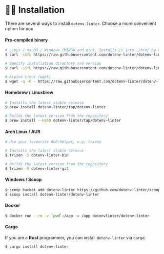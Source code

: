 # 👨‍💻 Installation

There are several ways to install `dotenv-linter`. Choose a more convenient option for you.

#### Pre-compiled binary

```bash
# Linux / macOS / Windows (MINGW and etc). Installs it into ./bin/ by default
$ curl -sSfL https://raw.githubusercontent.com/dotenv-linter/dotenv-linter/master/install.sh | sh -s

# Specify installation directory and version
$ curl -sSfL https://raw.githubusercontent.com/dotenv-linter/dotenv-linter/master/install.sh | sh -s -- -b usr/local/bin v2.0.0

# Alpine Linux (wget)
$ wget -q -O - https://raw.githubusercontent.com/dotenv-linter/dotenv-linter/master/install.sh | sh -s
```

#### Homebrew / Linuxbrew

```bash
# Installs the latest stable release
$ brew install dotenv-linter/tap/dotenv-linter

# Builds the latest version from the repository
$ brew install --HEAD dotenv-linter/tap/dotenv-linter
```

#### Arch Linux / AUR

```bash
# Use your favourite AUR-helper, e.g. trizen

# Installs the latest stable release
$ trizen -S dotenv-linter-bin

# Builds the latest version from the repository
$ trizen -S dotenv-linter-git
```

#### Windows / Scoop

```bash
$ scoop bucket add dotenv-linter https://github.com/dotenv-linter/scoop.git
$ scoop install dotenv-linter/dotenv-linter
````

#### Docker

```bash
$ docker run --rm -v `pwd`:/app -w /app dotenvlinter/dotenv-linter
```

#### Cargo

If you are a **Rust** programmer, you can install `dotenv-linter` via `cargo`:

```bash
$ cargo install dotenv-linter
```
